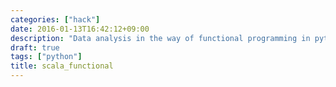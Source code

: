 ```yaml
---
categories: ["hack"]
date: 2016-01-13T16:42:12+09:00
description: "Data analysis in the way of functional programming in python"
draft: true
tags: ["python"]
title: scala_functional
---
```



